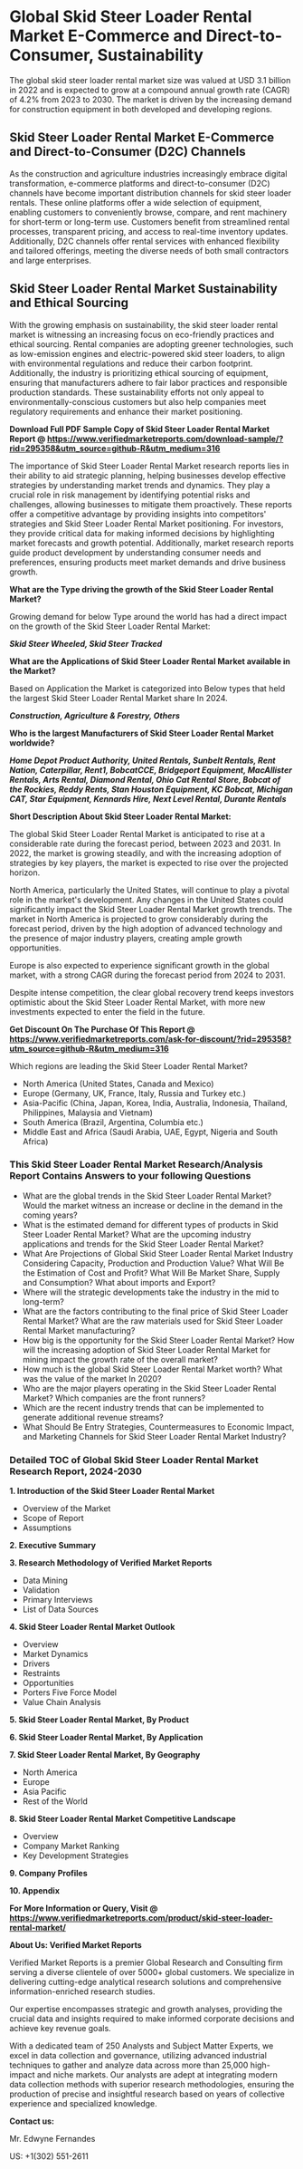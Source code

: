 <h1>Global Skid Steer Loader Rental Market E-Commerce and Direct-to-Consumer, Sustainability</h1><p class=""><p>The global skid steer loader rental market size was valued at USD 3.1 billion in 2022 and is expected to grow at a compound annual growth rate (CAGR) of 4.2% from 2023 to 2030. The market is driven by the increasing demand for construction equipment in both developed and developing regions.</p><h2>Skid Steer Loader Rental Market E-Commerce and Direct-to-Consumer (D2C) Channels</h2><p>As the construction and agriculture industries increasingly embrace digital transformation, e-commerce platforms and direct-to-consumer (D2C) channels have become important distribution channels for skid steer loader rentals. These online platforms offer a wide selection of equipment, enabling customers to conveniently browse, compare, and rent machinery for short-term or long-term use. Customers benefit from streamlined rental processes, transparent pricing, and access to real-time inventory updates. Additionally, D2C channels offer rental services with enhanced flexibility and tailored offerings, meeting the diverse needs of both small contractors and large enterprises.</p><h2>Skid Steer Loader Rental Market Sustainability and Ethical Sourcing</h2><p>With the growing emphasis on sustainability, the skid steer loader rental market is witnessing an increasing focus on eco-friendly practices and ethical sourcing. Rental companies are adopting greener technologies, such as low-emission engines and electric-powered skid steer loaders, to align with environmental regulations and reduce their carbon footprint. Additionally, the industry is prioritizing ethical sourcing of equipment, ensuring that manufacturers adhere to fair labor practices and responsible production standards. These sustainability efforts not only appeal to environmentally-conscious customers but also help companies meet regulatory requirements and enhance their market positioning.</p></p><p class=""><strong>Download Full PDF Sample Copy of Skid Steer Loader Rental Market Report @ <a href="https://www.verifiedmarketreports.com/download-sample/?rid=295358&utm_source=github-R&utm_medium=316" target="_blank">https://www.verifiedmarketreports.com/download-sample/?rid=295358&utm_source=github-R&utm_medium=316</a></strong></p><p>The importance of&nbsp;Skid Steer Loader Rental Market research reports lies in their ability to aid strategic planning, helping businesses develop effective strategies by understanding market trends and dynamics. They play a crucial role in risk management by identifying potential risks and challenges, allowing businesses to mitigate them proactively. These reports offer a competitive advantage by providing insights into competitors' strategies and Skid Steer Loader Rental Market positioning. For investors, they provide critical data for making informed decisions by highlighting market forecasts and growth potential. Additionally, market research reports guide product development by understanding consumer needs and preferences, ensuring products meet market demands and drive business growth.</p><p><strong>What are the&nbsp;Type driving the growth of the Skid Steer Loader Rental Market?</strong></p><p id="" class="">Growing demand for below Type around the world has had a direct impact on the growth of the Skid Steer Loader Rental Market:</p><p class=""><em><strong>Skid Steer Wheeled, Skid Steer Tracked</strong></em></p><p class=""><strong>What are the&nbsp;Applications&nbsp;of Skid Steer Loader Rental Market available in the Market?</strong></p><p id="" class="">Based on Application the Market is categorized into Below types that held the largest Skid Steer Loader Rental Market share In 2024.</p><p class=""><em><strong>Construction, Agriculture & Forestry, Others</strong></em></p><p class=""><strong>Who is the largest Manufacturers of Skid Steer Loader Rental Market worldwide?</strong></p><p><em><strong>Home Depot Product Authority, United Rentals, Sunbelt Rentals, Rent Nation, Caterpillar, Rent1, BobcatCCE, Bridgeport Equipment, MacAllister Rentals, Arts Rental, Diamond Rental, Ohio Cat Rental Store, Bobcat of the Rockies, Reddy Rents, Stan Houston Equipment, KC Bobcat, Michigan CAT, Star Equipment, Kennards Hire, Next Level Rental, Durante Rentals</strong></em></p><p id="" class=""><strong>Short Description About Skid Steer Loader Rental Market:</strong></p><p>The global Skid Steer Loader Rental Market is anticipated to rise at a considerable rate during the forecast period, between 2023 and 2031. In 2022, the market is growing steadily, and with the increasing adoption of strategies by key players, the market is expected to rise over the projected horizon.</p><p>North America, particularly the United States, will continue to play a pivotal role in the market's development. Any changes in the United States could significantly impact the Skid Steer Loader Rental Market growth trends. The market in North America is projected to grow considerably during the forecast period, driven by the high adoption of advanced technology and the presence of major industry players, creating ample growth opportunities.</p><p>Europe is also expected to experience significant growth in the global market, with a strong CAGR during the forecast period from 2024 to 2031.</p><p>Despite intense competition, the clear global recovery trend keeps investors optimistic about the Skid Steer Loader Rental Market, with more new investments expected to enter the field in the future.</p><p id="" class=""><strong>Get Discount On The Purchase Of This Report @ <a href="https://www.verifiedmarketreports.com/ask-for-discount/?rid=295358?utm_source=github-R&utm_medium=316" target="_blank">https://www.verifiedmarketreports.com/ask-for-discount/?rid=295358?utm_source=github-R&utm_medium=316</a></strong></p><p class="">Which regions are leading the Skid Steer Loader Rental Market?</p><ul><li>North America (United States, Canada and Mexico)</li><li>Europe (Germany, UK, France, Italy, Russia and Turkey etc.)</li><li>Asia-Pacific (China, Japan, Korea, India, Australia, Indonesia, Thailand, Philippines, Malaysia and Vietnam)</li><li>South America (Brazil, Argentina, Columbia etc.)</li><li>Middle East and Africa (Saudi Arabia, UAE, Egypt, Nigeria and South Africa)</li></ul><h3 id="" class="">This Skid Steer Loader Rental Market Research/Analysis Report Contains Answers to your following Questions</h3><ul><li>What are the global trends in the Skid Steer Loader Rental Market? Would the market witness an increase or decline in the demand in the coming years?</li><li>What is the estimated demand for different types of products in Skid Steer Loader Rental Market? What are the upcoming industry applications and trends for the Skid Steer Loader Rental Market?</li><li>What Are Projections of Global Skid Steer Loader Rental Market Industry Considering Capacity, Production and Production Value? What Will Be the Estimation of Cost and Profit? What Will Be Market Share, Supply and Consumption? What about imports and Export?</li><li>Where will the strategic developments take the industry in the mid to long-term?</li><li>What are the factors contributing to the final price of Skid Steer Loader Rental Market? What are the raw materials used for Skid Steer Loader Rental Market manufacturing?</li><li>How big is the opportunity for the Skid Steer Loader Rental Market? How will the increasing adoption of Skid Steer Loader Rental Market for mining impact the growth rate of the overall market?</li><li>How much is the global Skid Steer Loader Rental Market worth? What was the value of the market In 2020?</li><li>Who are the major players operating in the Skid Steer Loader Rental Market? Which companies are the front runners?</li><li>Which are the recent industry trends that can be implemented to generate additional revenue streams?</li><li>What Should Be Entry Strategies, Countermeasures to Economic Impact, and Marketing Channels for Skid Steer Loader Rental Market Industry?</li></ul><h3 id="" class="">Detailed TOC of Global Skid Steer Loader Rental Market Research Report, 2024-2030</h3><p id="" class=""><strong>1. Introduction of the Skid Steer Loader Rental Market</strong></p><ul><li>Overview of the Market</li><li>Scope of Report</li><li>Assumptions</li></ul><p id="" class=""><strong>2. Executive Summary</strong></p><p id="" class=""><strong>3. Research Methodology of Verified Market Reports</strong></p><ul><li>Data Mining</li><li>Validation</li><li>Primary Interviews</li><li>List of Data Sources</li></ul><p id="" class=""><strong>4. Skid Steer Loader Rental Market Outlook</strong></p><ul><li>Overview</li><li>Market Dynamics</li><li>Drivers</li><li>Restraints</li><li>Opportunities</li><li>Porters Five Force Model</li><li>Value Chain Analysis</li></ul><p id="" class=""><strong>5. Skid Steer Loader Rental Market, By Product</strong></p><p id="" class=""><strong>6. Skid Steer Loader Rental Market, By Application</strong></p><p id="" class=""><strong>7. Skid Steer Loader Rental Market, By Geography</strong></p><ul><li>North America</li><li>Europe</li><li>Asia Pacific</li><li>Rest of the World</li></ul><p id="" class=""><strong>8. Skid Steer Loader Rental Market Competitive Landscape</strong></p><ul><li>Overview</li><li>Company Market Ranking</li><li>Key Development Strategies</li></ul><p id="" class=""><strong>9. Company Profiles</strong></p><p id="" class=""><strong>10. Appendix</strong></p><p id="" class=""><strong>For More Information or Query, Visit @ <a href="https://www.verifiedmarketreports.com/product/skid-steer-loader-rental-market/" target="_blank">https://www.verifiedmarketreports.com/product/skid-steer-loader-rental-market/</a></strong></p><p id="" class=""><strong>About Us: Verified Market Reports</strong></p><p id="" class="">Verified Market Reports is a premier Global Research and Consulting firm serving a diverse clientele of over 5000+ global customers. We specialize in delivering cutting-edge analytical research solutions and comprehensive information-enriched research studies.</p><p id="" class="">Our expertise encompasses strategic and growth analyses, providing the crucial data and insights required to make informed corporate decisions and achieve key revenue goals.</p><p id="" class="">With a dedicated team of 250 Analysts and Subject Matter Experts, we excel in data collection and governance, utilizing advanced industrial techniques to gather and analyze data across more than 25,000 high-impact and niche markets. Our analysts are adept at integrating modern data collection methods with superior research methodologies, ensuring the production of precise and insightful research based on years of collective experience and specialized knowledge.</p><p id="" class=""><strong>Contact us:</strong></p><p id="" class="">Mr. Edwyne Fernandes</p><p id="" class="">US: +1(302) 551-2611</p>